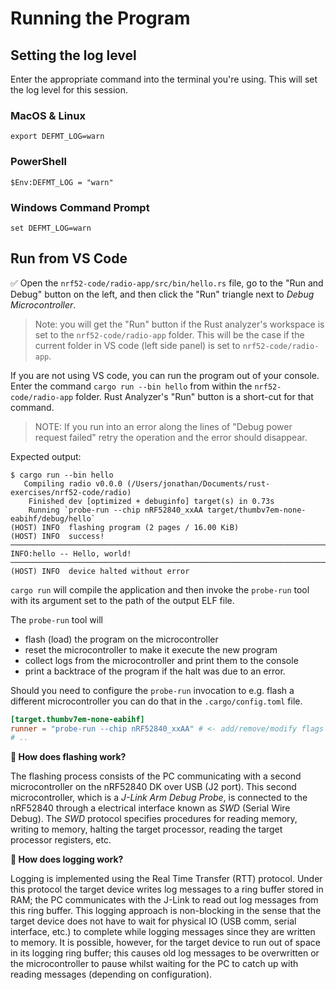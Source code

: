 # Running the Program

## Setting the log level

Enter the appropriate command into the terminal you're using. This will set the log level for this session.

### MacOS & Linux

```console
export DEFMT_LOG=warn
```

### PowerShell

```console
$Env:DEFMT_LOG = "warn"
```

### Windows Command Prompt

```console
set DEFMT_LOG=warn
```

## Run from VS Code

✅ Open the `nrf52-code/radio-app/src/bin/hello.rs` file, go to the "Run and Debug" button on the left, and then click the "Run" triangle next to *Debug Microcontroller*.

> Note: you will get the "Run" button if the Rust analyzer's workspace is set to the `nrf52-code/radio-app` folder. This will be the case if the current folder in VS code (left side panel) is set to `nrf52-code/radio-app`.

If you are not using VS code, you can run the program out of your console. Enter the command `cargo run --bin hello` from within the `nrf52-code/radio-app` folder. Rust Analyzer's "Run" button is a short-cut for that command.

> NOTE: If you run into an error along the lines of "Debug power request failed" retry the operation and the error should disappear.

Expected output:

```console
$ cargo run --bin hello
   Compiling radio v0.0.0 (/Users/jonathan/Documents/rust-exercises/nrf52-code/radio)
    Finished dev [optimized + debuginfo] target(s) in 0.73s
    Running `probe-run --chip nRF52840_xxAA target/thumbv7em-none-eabihf/debug/hello`
(HOST) INFO  flashing program (2 pages / 16.00 KiB)
(HOST) INFO  success!
────────────────────────────────────────────────────────────────────────────────
INFO:hello -- Hello, world!
────────────────────────────────────────────────────────────────────────────────
(HOST) INFO  device halted without error
```

`cargo run` will compile the application and then invoke the `probe-run` tool with its argument set to the path of the output ELF file.

The `probe-run` tool will

- flash (load) the program on the microcontroller
- reset the microcontroller to make it execute the new program
- collect logs from the microcontroller and print them to the console
- print a backtrace of the program if the halt was due to an error.

Should you need to configure the `probe-run` invocation to e.g. flash a different microcontroller you can do that in the `.cargo/config.toml` file.

```toml
[target.thumbv7em-none-eabihf]
runner = "probe-run --chip nRF52840_xxAA" # <- add/remove/modify flags here
# ..
```

**🔎 How does flashing work?**

The flashing process consists of the PC communicating with a second microcontroller on the nRF52840 DK over USB (J2 port). This second microcontroller, which is a *J-Link Arm Debug Probe*, is connected to the nRF52840 through a electrical interface known as *SWD* (Serial Wire Debug). The *SWD* protocol specifies procedures for reading memory, writing to memory, halting the target processor, reading the target processor registers, etc.

**🔎 How does logging work?**

Logging is implemented using the Real Time Transfer (RTT) protocol. Under this protocol the target device writes log messages to a ring buffer stored in RAM; the PC communicates with the J-Link to read out log messages from this ring buffer. This logging approach is non-blocking in the sense that the target device does not have to wait for physical IO (USB comm, serial interface, etc.) to complete while logging messages since they are written to memory. It is possible, however, for the target device to run out of space in its logging ring buffer; this causes old log messages to be overwritten or the microcontroller to pause whilst waiting for the PC to catch up with reading messages (depending on configuration).
